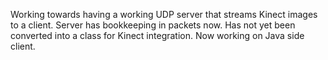 Working towards having a working UDP server that streams Kinect images to a client. 
Server has bookkeeping in packets now. Has not yet been converted into a class for Kinect
integration. Now working on Java side client.